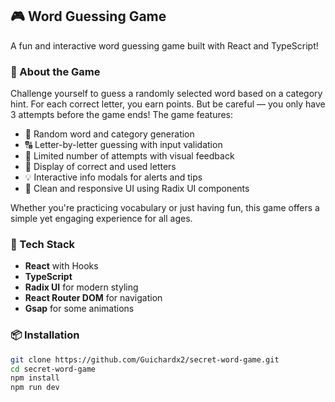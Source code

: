 ## 🎮 Word Guessing Game

A fun and interactive word guessing game built with React and TypeScript!

### 🧠 About the Game

Challenge yourself to guess a randomly selected word based on a category hint. For each correct letter, you earn points. But be careful — you only have 3 attempts before the game ends! The game features:

- 🎯 Random word and category generation  
- 🔠 Letter-by-letter guessing with input validation  
- 🚫 Limited number of attempts with visual feedback  
- 🧩 Display of correct and used letters  
- 💡 Interactive info modals for alerts and tips  
- 🎨 Clean and responsive UI using Radix UI components

Whether you're practicing vocabulary or just having fun, this game offers a simple yet engaging experience for all ages.

### 🚀 Tech Stack

- **React** with Hooks  
- **TypeScript**  
- **Radix UI** for modern styling  
- **React Router DOM** for navigation
- **Gsap** for some animations

### 📦 Installation

```bash
git clone https://github.com/Guichardx2/secret-word-game.git
cd secret-word-game
npm install
npm run dev
